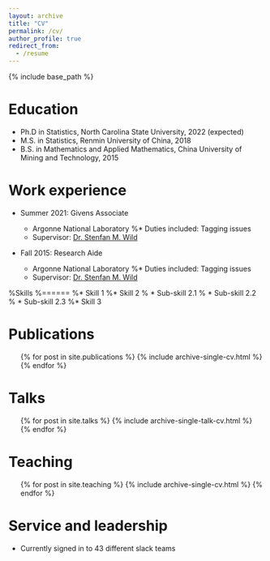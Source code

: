 ```yaml
---
layout: archive
title: "CV"
permalink: /cv/
author_profile: true
redirect_from:
  - /resume
---
```


{% include base_path %}

Education
======
* Ph.D in Statistics, North Carolina State University, 2022 (expected)
* M.S. in Statistics, Renmin University of China, 2018
* B.S. in Mathematics and Applied Mathematics, China University of Mining and Technology, 2015



Work experience
======
* Summer 2021: Givens Associate 
  * Argonne National Laboratory
  %* Duties included: Tagging issues
  * Supervisor: [Dr. Stenfan M. Wild](https://wildsm.github.io/)

* Fall 2015: Research Aide
  * Argonne National Laboratory
  %* Duties included: Tagging issues
  * Supervisor: [Dr. Stenfan M. Wild](https://wildsm.github.io/)
  
%Skills
%======
%* Skill 1
%* Skill 2
%  * Sub-skill 2.1
%  * Sub-skill 2.2
%  * Sub-skill 2.3
%* Skill 3

Publications
======
  <ul>{% for post in site.publications %}
    {% include archive-single-cv.html %}
  {% endfor %}</ul>
  
Talks
======
  <ul>{% for post in site.talks %}
    {% include archive-single-talk-cv.html %}
  {% endfor %}</ul>
  
Teaching
======
  <ul>{% for post in site.teaching %}
    {% include archive-single-cv.html %}
  {% endfor %}</ul>
  
Service and leadership
======
* Currently signed in to 43 different slack teams
